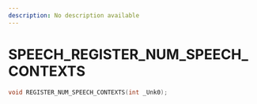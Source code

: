 ```yaml
---
description: No description available 
---
```


# SPEECH\_REGISTER_NUM_SPEECH_CONTEXTS

```cpp
void REGISTER_NUM_SPEECH_CONTEXTS(int _Unk0);
```